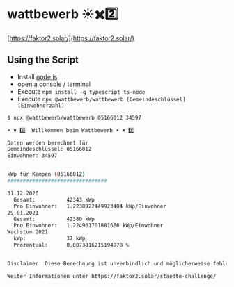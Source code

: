 # wattbewerb ☀️✖️2️⃣

[https://faktor2.solar/](https://faktor2.solar/)

## Using the Script

* Install [node.js](https://nodejs.org/en/)
* open a console / terminal 
* Execute `npm install -g typescript ts-node`
* Execute `npx @wattbewerb/wattbewerb [Gemeindeschlüssel] [Einwohnerzahl]`

```sh
$ npx @wattbewerb/wattbewerb 05166012 34597

☀️ ✖️ 2️⃣  Willkommen beim Wattbewerb ☀️ ✖️ 2️⃣

Daten werden berechnet für
Gemeindeschlüssel: 05166012
Einwohner: 34597


kWp für Kempen (05166012)
################################

31.12.2020
  Gesamt:          42343 kWp
  Pro Einwohner:   1.2238922449923404 kWp/Einwohner
29.01.2021
  Gesamt:          42380 kWp
  Pro Einwohner:   1.224961701881666 kWp/Einwohner
Wachstum 2021
  kWp:             37 kWp
  Prozentual:      0.0873816215194978 %


Disclaimer: Diese Berechnung ist unverbindlich und möglicherweise fehlerhaft. Zur Anmeldung ist daher eine genaue Berechnung auf Grund des Datenexports aus dem Markstammdatenregister erforderlich.

Weiter Informationen unter https://faktor2.solar/staedte-challenge/
```
